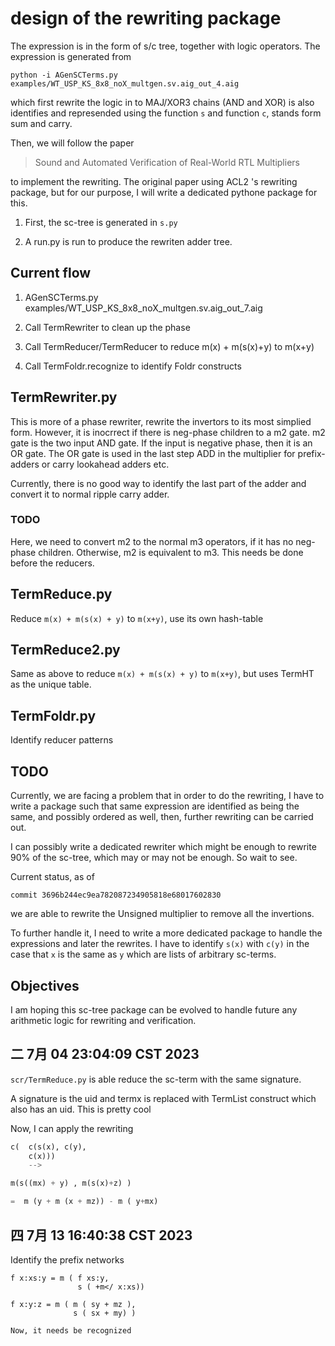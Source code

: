 

# design of the rewriting package



The expression is in the form of s/c tree, together with logic
operators. The expression is generated from 

```
python -i AGenSCTerms.py examples/WT_USP_KS_8x8_noX_multgen.sv.aig_out_4.aig 
```

which first rewrite the logic in to MAJ/XOR3 chains (AND and XOR) is
also identifies and represended using the function `s` and function
`c`, stands form sum and carry.

Then, we will follow the paper

> Sound and Automated Verification of Real-World RTL Multipliers

to implement the rewriting. The original paper using ACL2 's rewriting
package, but for our purpose, I will write a dedicated pythone package
for this.

1. First, the sc-tree is generated in `s.py`

2. A run.py is run to produce the rewriten adder tree.

## Current flow

1. AGenSCTerms.py examples/WT_USP_KS_8x8_noX_multgen.sv.aig_out_7.aig 

2. Call TermRewriter to clean up the phase

3. Call TermReducer/TermReducer to reduce m(x) + m(s(x)+y) to m(x+y)

4. Call TermFoldr.recognize to identify Foldr constructs 

## TermRewriter.py

This is more of a phase rewriter, rewrite the invertors to its most
simplied form. However, it is inocrrect if there is neg-phase children
to a m2 gate. m2 gate is the two input AND gate. If the input is
negative phase, then it is an OR gate. The OR gate is used in the last
step ADD in the multiplier for prefix-adders or carry lookahead adders
etc. 

Currently, there is no good way to identify the last part of the adder
and convert it to normal ripple carry adder.

### TODO 

Here, we need to convert m2 to the normal m3 operators, if it has no
neg-phase children. Otherwise, m2 is equivalent to m3. This needs be
done before the reducers.

## TermReduce.py
Reduce `m(x) + m(s(x) + y)` to  `m(x+y)`, use its own hash-table
## TermReduce2.py

Same as above to reduce `m(x) + m(s(x) + y)` to `m(x+y)`, but uses
TermHT as the unique table.

## TermFoldr.py

Identify reducer patterns

## TODO

Currently, we are facing a problem that in order to do the rewriting,
I have to write a package such that same expression are identified as
being the same, and possibly ordered as well, then, further rewriting
can be carried out.

I can possibly write a dedicated rewriter which might be enough to
rewrite 90% of the sc-tree, which may or may not be enough. So wait to see.

Current status, as of 

```
commit 3696b244ec9ea782087234905818e68017602830
```

we are able to rewrite the Unsigned multiplier to remove all the
invertions.

To further handle it, I need to write a more dedicated package to
handle the expressions and later the rewrites. I have to identify
`s(x)` with `c(y)` in the case that `x` is the same as `y` which are
lists of arbitrary sc-terms.

## Objectives

I am hoping this sc-tree package can be evolved to handle future any
arithmetic logic for rewriting and verification.



## 二 7月 04 23:04:09 CST 2023

`scr/TermReduce.py` is able reduce the sc-term with the same
signature.

A signature is the uid and termx is replaced with TermList construct
which also has an uid. This is pretty cool

Now, I can apply the rewriting

``` python
c(  c(s(x), c(y), 
    c(x)))
    --> 
```

``` python
m(s((mx) + y) , m(s(x)+z) )

=  m (y + m (x + mz)) - m ( y+mx)

```
<!-- this is a fold, and needs be recognized -->


## 四 7月 13 16:40:38 CST 2023

Identify the prefix networks

```
f x:xs:y = m ( f xs:y, 
               s ( +m</ x:xs))
               
f x:y:z = m ( m ( sy + mz ),
              s ( sx + my) )
              
Now, it needs be recognized
```
               
               

